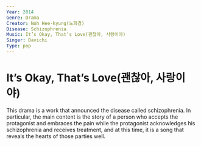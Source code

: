 ```yaml
---
Year: 2014
Genre: Drama
Creator: Noh Hee-kyung(노희경)
Disease: Schizophrenia
Music: It’s Okay, That’s Love(괜찮아, 사랑이야)
Singer: Davichi
Type: pop
---
```


# It’s Okay, That’s Love(괜찮아, 사랑이야)

This drama is a work that announced the disease called schizophrenia. In particular, the main content is the story of a person who accepts the protagonist and embraces the pain while the protagonist acknowledges his schizophrenia and receives treatment, and at this time, it is a song that reveals the hearts of those parties well.
